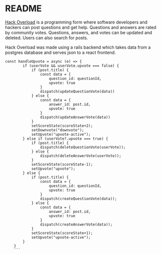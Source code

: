 # README

[Hack Overload](https://stackoverflowclone-pk3b.onrender.com/) is a programming form where software developers and hackers can post questions and get help. Questions and answers are rated by community votes. Questions, answers, and votes can be updated and deleted. Users can also search for posts.

Hack Overload was made using a rails backend which takes data from a postgres database and serves json to a react frontend.

```
const handleUpvote = async (e) => {
        if (userVote && userVote.upvote === false) {
            if (post.title) {
                const data = {
                    question_id: questionId,
                    upvote: true
                }
                dispatch(updateQuestionVote(data))
            } else {
                const data = {
                    answer_id: post.id,
                    upvote: true
                }
                dispatch(updateAnswerVote(data))
            }
            setScoreState(scoreState+2);
            setDownvote("downvote");
            setUpvote("upvote-active");
        } else if (userVote?.upvote === true) {
            if (post.title) {
                dispatch(deleteQuestionVote(userVote));
            } else {
                dispatch(deleteAnswerVote(userVote));
            }
            setScoreState(scoreState-1);
            setUpvote("upvote");
        } else {
            if (post.title) {
                const data = {
                    question_id: questionId,
                    upvote: true
                }
                dispatch(createQuestionVote(data));
            } else {
                const data = {
                    answer_id: post.id,
                    upvote: true
                }
                dispatch(createAnswerVote(data));
            }
            setScoreState(scoreState+1);
            setUpvote("upvote-active");
        }
    }
    ```
